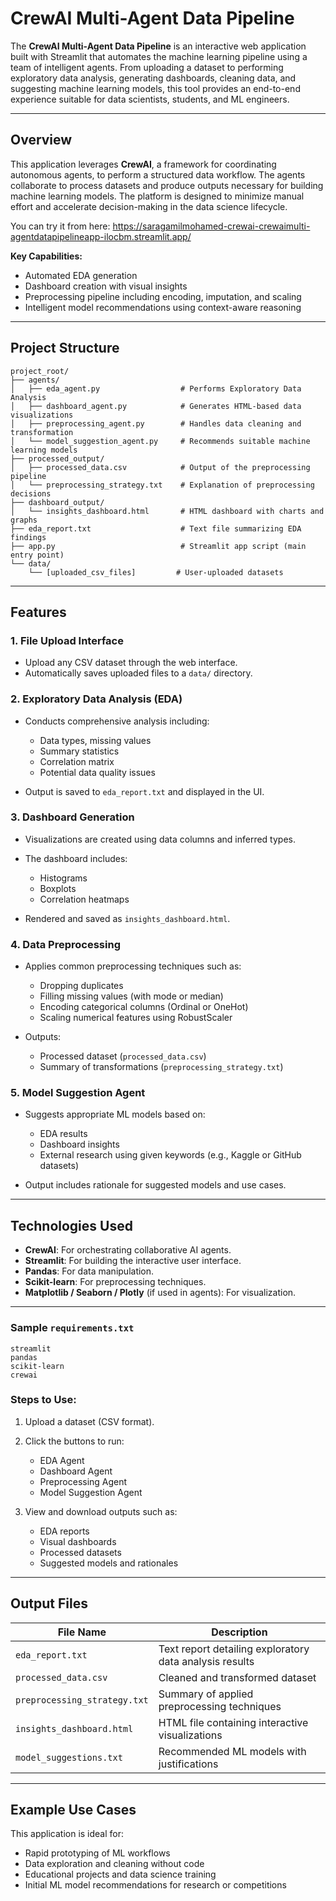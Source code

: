

# CrewAI Multi-Agent Data Pipeline

The **CrewAI Multi-Agent Data Pipeline** is an interactive web application built with Streamlit that automates the machine learning pipeline using a team of intelligent agents. From uploading a dataset to performing exploratory data analysis, generating dashboards, cleaning data, and suggesting machine learning models, this tool provides an end-to-end experience suitable for data scientists, students, and ML engineers.

---

## Overview

This application leverages **CrewAI**, a framework for coordinating autonomous agents, to perform a structured data workflow. The agents collaborate to process datasets and produce outputs necessary for building machine learning models. The platform is designed to minimize manual effort and accelerate decision-making in the data science lifecycle.

You can try it from here: https://saragamilmohamed-crewai-crewaimulti-agentdatapipelineapp-ilocbm.streamlit.app/

**Key Capabilities:**

* Automated EDA generation
* Dashboard creation with visual insights
* Preprocessing pipeline including encoding, imputation, and scaling
* Intelligent model recommendations using context-aware reasoning

---

## Project Structure

```
project_root/
├── agents/
│   ├── eda_agent.py                  # Performs Exploratory Data Analysis
│   ├── dashboard_agent.py            # Generates HTML-based data visualizations
│   ├── preprocessing_agent.py        # Handles data cleaning and transformation
│   └── model_suggestion_agent.py     # Recommends suitable machine learning models
├── processed_output/
│   ├── processed_data.csv            # Output of the preprocessing pipeline
│   └── preprocessing_strategy.txt    # Explanation of preprocessing decisions
├── dashboard_output/
│   └── insights_dashboard.html       # HTML dashboard with charts and graphs
├── eda_report.txt                    # Text file summarizing EDA findings
├── app.py                            # Streamlit app script (main entry point)
└── data/
    └── [uploaded_csv_files]         # User-uploaded datasets
```

---

## Features

### 1. File Upload Interface

* Upload any CSV dataset through the web interface.
* Automatically saves uploaded files to a `data/` directory.

### 2. Exploratory Data Analysis (EDA)

* Conducts comprehensive analysis including:

  * Data types, missing values
  * Summary statistics
  * Correlation matrix
  * Potential data quality issues
* Output is saved to `eda_report.txt` and displayed in the UI.

### 3. Dashboard Generation

* Visualizations are created using data columns and inferred types.
* The dashboard includes:

  * Histograms
  * Boxplots
  * Correlation heatmaps
* Rendered and saved as `insights_dashboard.html`.

### 4. Data Preprocessing

* Applies common preprocessing techniques such as:

  * Dropping duplicates
  * Filling missing values (with mode or median)
  * Encoding categorical columns (Ordinal or OneHot)
  * Scaling numerical features using RobustScaler
* Outputs:

  * Processed dataset (`processed_data.csv`)
  * Summary of transformations (`preprocessing_strategy.txt`)

### 5. Model Suggestion Agent

* Suggests appropriate ML models based on:

  * EDA results
  * Dashboard insights
  * External research using given keywords (e.g., Kaggle or GitHub datasets)
* Output includes rationale for suggested models and use cases.

---

## Technologies Used

* **CrewAI**: For orchestrating collaborative AI agents.
* **Streamlit**: For building the interactive user interface.
* **Pandas**: For data manipulation.
* **Scikit-learn**: For preprocessing techniques.
* **Matplotlib / Seaborn / Plotly** (if used in agents): For visualization.

---

### Sample `requirements.txt`

```text
streamlit
pandas
scikit-learn
crewai
```


### Steps to Use:

1. Upload a dataset (CSV format).
2. Click the buttons to run:

   * EDA Agent
   * Dashboard Agent
   * Preprocessing Agent
   * Model Suggestion Agent
3. View and download outputs such as:

   * EDA reports
   * Visual dashboards
   * Processed datasets
   * Suggested models and rationales

---

## Output Files

| File Name                    | Description                                             |
| ---------------------------- | ------------------------------------------------------- |
| `eda_report.txt`             | Text report detailing exploratory data analysis results |
| `processed_data.csv`         | Cleaned and transformed dataset                         |
| `preprocessing_strategy.txt` | Summary of applied preprocessing techniques             |
| `insights_dashboard.html`    | HTML file containing interactive visualizations         |
| `model_suggestions.txt`      | Recommended ML models with justifications               |

---

## Example Use Cases

This application is ideal for:

* Rapid prototyping of ML workflows
* Data exploration and cleaning without code
* Educational projects and data science training
* Initial ML model recommendations for research or competitions


